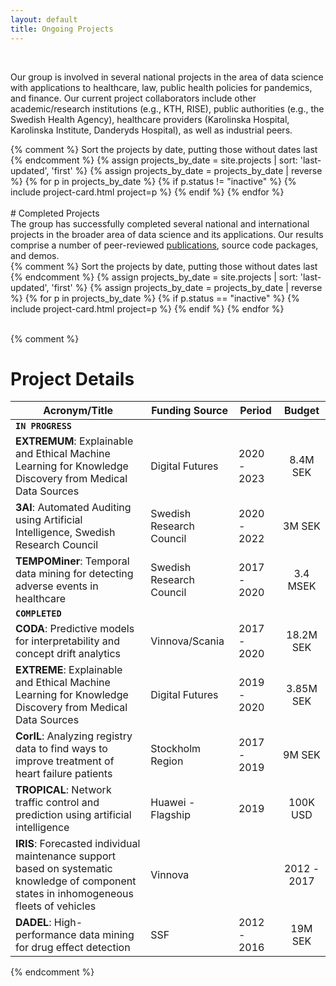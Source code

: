 ```yaml
---
layout: default
title: Ongoing Projects
---
```

<br>
<div class="jumbotron">
<p>
    Our group is involved in several national projects in the area of data science with applications to healthcare, law, public health policies for pandemics, and finance. Our current project collaborators include other academic/research institutions (e.g., KTH, RISE), public authorities (e.g., the Swedish Health Agency), healthcare providers (Karolinska Hospital, Karolinska Institute, Danderyds Hospital), as well as industrial peers. </p>
</div>    

<div class="card-columns">
    {% comment %}
    Sort the projects by date, putting those without dates last
    {% endcomment %}
    {% assign projects_by_date = site.projects | sort: 'last-updated', 'first' %}
    {% assign projects_by_date = projects_by_date | reverse %}
    {% for p in projects_by_date %}
        {% if p.status != "inactive" %}
            {% include project-card.html project=p %}
        {% endif %}
    {% endfor %}
</div>

<br>
# Completed Projects
<div class="jumbotron">
    The group has successfully completed several national and international projects in the broader area of data science and its applications. Our results comprise a number of peer-reviewed <a href="publications.html">publications</a>, source code packages, and demos.
</div> 

<div class="card-columns">
    {% comment %}
    Sort the projects by date, putting those without dates last
    {% endcomment %}
    {% assign projects_by_date = site.projects | sort: 'last-updated', 'first' %}
    {% assign projects_by_date = projects_by_date | reverse %}
    {% for p in projects_by_date %}
        {% if p.status == "inactive" %}
            {% include project-card.html project=p %}
        {% endif %}
    {% endfor %}
</div>

<br>

{% comment %}
# Project Details

|Acronym/Title|Funding Source| Period| Budget|
|---|---|---|:---:|
| **`IN PROGRESS`** |  |  |  |
| **EXTREMUM**: Explainable and Ethical Machine Learning for Knowledge Discovery from Medical Data Sources  | Digital Futures | 2020 - 2023 | 8.4M SEK |
| **3AI**: Automated Auditing using Artificial Intelligence, Swedish Research Council | Swedish Research Council | 2020 - 2022 | 3M SEK |
| **TEMPOMiner**: Temporal data mining for detecting adverse events in healthcare | Swedish Research Council | 2017 - 2020 | 3.4 MSEK |
| **`COMPLETED`** |  |  |  |
| **CODA**: Predictive models for interpretability and concept drift analytics | Vinnova/Scania | 2017 - 2020 | 18.2M SEK |
| **EXTREME**: Explainable and Ethical Machine Learning for Knowledge Discovery from Medical Data Sources | Digital Futures | 2019 - 2020 | 3.85M SEK |
| **CorIL**: Analyzing registry data to find ways to improve treatment of heart failure patients | Stockholm Region | 2017 - 2019 | 9M SEK |
| **TROPICAL**: Network traffic control and prediction using artificial intelligence | Huawei - Flagship | 2019 | 100K USD |
| **IRIS**: Forecasted individual maintenance support based on systematic knowledge of component states in inhomogeneous fleets of vehicles | Vinnova |  | 2012 - 2017 | - |
| **DADEL**: High-performance data mining for drug effect detection | SSF | 2012 - 2016 | 19M SEK |

{% endcomment %}
